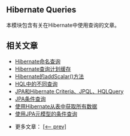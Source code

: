 ## Hibernate Queries

本模块包含有关在Hibernate中使用查询的文章。

## 相关文章

+ [Hibernate命名查询](docs/Hibernate命名查询.md)
+ [Hibernate查询计划缓存](docs/Hibernate查询计划缓存.md)
+ [Hibernate的addScalar()方法](docs/Hibernate的addScalar()方法.md)
+ [HQL中的不同查询](docs/HQL中的不同查询.md)
+ [JPA和Hibernate Criteria、JPQL、HQLQuery](docs/JPA和Hibernate-Criteria-JPQL-HQLQuery.md)
+ [JPA条件查询](docs/JPA条件查询.md)
+ [使用Hibernate从表中获取所有数据](docs/使用Hibernate从表中获取所有数据.md)
+ [使用JPA元模型的条件查询](docs/使用JPA元模型的条件查询.md)

- 更多文章： [[<-- prev]](../hibernate-ogm/README.md)